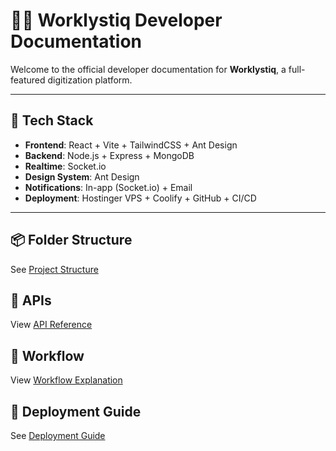 # 👨‍💻 Worklystiq Developer Documentation

Welcome to the official developer documentation for **Worklystiq**, a full-featured digitization platform.

---

## 🔧 Tech Stack

- **Frontend**: React + Vite + TailwindCSS + Ant Design
- **Backend**: Node.js + Express + MongoDB
- **Realtime**: Socket.io
- **Design System**: Ant Design
- **Notifications**: In-app (Socket.io) + Email
- **Deployment**: Hostinger VPS + Coolify + GitHub + CI/CD

---

## 📦 Folder Structure

See [Project Structure](structure.md)

## 📡 APIs

View [API Reference](api.md)

## 🔁 Workflow

View [Workflow Explanation](workflow.md)

## 🚀 Deployment Guide

See [Deployment Guide](deployment.md)